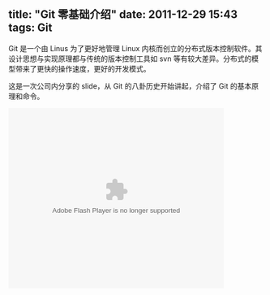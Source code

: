 title: "Git 零基础介绍"
date: 2011-12-29 15:43
tags: Git
---

Git 是一个由 Linus 为了更好地管理 Linux 内核而创立的分布式版本控制软件。其设计思想与实现原理都与传统的版本控制工具如 svn 等有较大差异。分布式的模型带来了更快的操作速度，更好的开发模式。

这是一次公司内分享的 slide，从 Git 的八卦历史开始讲起，介绍了 Git 的基本原理和命令。

<div id="__ss_11729683"><object id="__sse11729683" width="425" height="355"><param name="movie" value="http://static.slidesharecdn.com/swf/ssplayer2.swf?doc=git-120224013548-phpapp01&stripped_title=git-11729683&userName=perfectworks" /><param name="allowFullScreen" value="true"/><param name="allowScriptAccess" value="always"/><param name="wmode" value="transparent"/><embed name="__sse11729683" src="http://static.slidesharecdn.com/swf/ssplayer2.swf?doc=git-120224013548-phpapp01&stripped_title=git-11729683&userName=perfectworks" type="application/x-shockwave-flash" allowscriptaccess="always" allowfullscreen="true" wmode="transparent" width="425" height="355"></embed></object></div>
